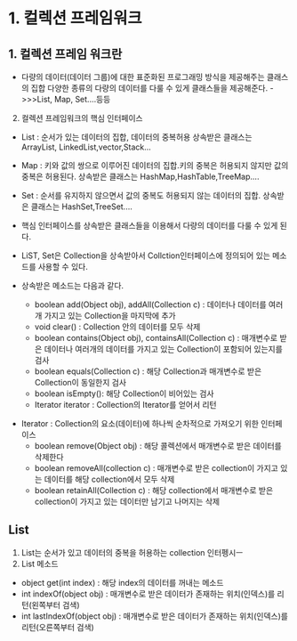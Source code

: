 # 1. 컬렉션 프레임워크
## 1. 컬렉션 프레임 워크란
- 다량의 데이터(데이터 그룹)에 대한 표준화된 프로그래밍 방식을 제공해주는 클래스의 집합
  다양한 종류의 다량의 데이터를 다룰 수 있게 클래스들을 제공해준다.
  ->>>List, Map, Set....등등

2. 컬렉션 프레임워크의 핵심 인터페이스 
- List : 순서가 있는 데이터의 집합, 데이터의 중복허용
         상속받은 클래스는 ArrayList, LinkedList,vector,Stack...

- Map : 키와 값의 쌍으로 이루어진 데이터의 집합.키의 중복은 허용되지 않지만 값의 중복은 허용된다.
        상속받은 클래스는 HashMap,HashTable,TreeMap....

- Set : 순서를 유지하지 않으면서 값의 중복도 허용되지 않는 데이터의 집합.
        상속받은 클래스는 HashSet,TreeSet....

- 핵심 인터페이스를 상속받은 클래스들을 이용해서 다량의 데이터를 다룰 수 있게 된다.

- LiST, Set은 Collection을 상속받아서 Collction인터페이스에 정의되어 있는 메소드를 사용할 수 있다.

- 상속받은 메소드는 다음과 같다.
    - boolean add(Object obj), addAll(Collection c) : 데이터나 데이터를 여러개 가지고 있는 Collection을 마지막에 추가
    - void clear() : Collection 안의 데이터를 모두 삭제
    - boolean contains(Object obj), containsAll(Collection c) : 매개변수로 받은 데이터나 여러개의 데이터를 가지고 있는
    Collection이 포함되어 있는지를 검사
    - boolean equals(Collection c) : 해당 Collection과 매개변수로 받은 Collection이 동일한지 검사
    - boolean isEmpty(): 해당 Collection이 비어있는 검사
    - Iterator iterator : Collection의 Iterator를 얻어서 리턴

*  Iterator : Collection의 요소(데이터)에 하나씩 순차적으로 가져오기 위한 인터페이스
    - boolean remove(Object obj) : 해당 콜렉션에서 매개변수로 받은 데이터를 삭제한다
    - boolean removeAll(collection c) : 매개변수로 받은 collection이 가지고 있는 데이터를 해당 collection에서 모두 삭제
    - boolean retainAll(Collection c) : 해당 collection에서 매개변수로 받은 collection이 가지고 있는 데이터만 남기고
    나머지는 삭제
    
## List
1. List는 순서가 있고 데이터의 중복을 허용하는 collection 인터펭시ㅡ
2. List 메소드
- object get(int index) : 해당 index의 데이터를 꺼내는 메소드
- int indexOf(object obj) : 매개변수로 받은 데이터가 존재하는 위치(인덱스)를 리턴(왼쪽부터 검색)
- int lastIndexOf(object obj) : 매개변수로 받은 데이터가 존재하는 위치(인덱스)를 리턴(오른쪽부터 검색)
